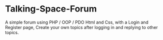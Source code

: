 # Talking-Space-Forum

A simple forum using PHP / OOP / PDO Html and Css,
with a Login and Register page,
Create your own topics after logging in and replying to other topics.
